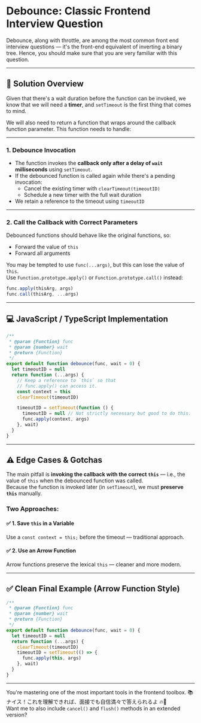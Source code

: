 # Debounce: Classic Frontend Interview Question

Debounce, along with throttle, are among the most common front end interview
questions — it's the front-end equivalent of inverting a binary tree. Hence, you
should make sure that you are very familiar with this question.

---

## 🧠 Solution Overview

Given that there's a wait duration before the function can be invoked, we know
that we will need a **timer**, and `setTimeout` is the first thing that comes to
mind.

We will also need to return a function that wraps around the callback function
parameter. This function needs to handle:

---

### 1. Debounce Invocation

- The function invokes the **callback only after a delay of `wait`
  milliseconds** using `setTimeout`.
- If the debounced function is called again while there's a pending invocation:
  - Cancel the existing timer with `clearTimeout(timeoutID)`
  - Schedule a new timer with the full wait duration
- We retain a reference to the timeout using `timeoutID`

---

### 2. Call the Callback with Correct Parameters

Debounced functions should behave like the original functions, so:

- Forward the value of `this`
- Forward all arguments

You may be tempted to use `func(...args)`, but this can lose the value of
`this`.  
Use `Function.prototype.apply()` or `Function.prototype.call()` instead:

```js
func.apply(thisArg, args)
func.call(thisArg, ...args)
```

---

## 💻 JavaScript / TypeScript Implementation

```ts
/**
 * @param {Function} func
 * @param {number} wait
 * @return {Function}
 */
export default function debounce(func, wait = 0) {
  let timeoutID = null
  return function (...args) {
    // Keep a reference to `this` so that
    // func.apply() can access it.
    const context = this
    clearTimeout(timeoutID)

    timeoutID = setTimeout(function () {
      timeoutID = null // Not strictly necessary but good to do this.
      func.apply(context, args)
    }, wait)
  }
}
```

---

## ⚠️ Edge Cases & Gotchas

The main pitfall is **invoking the callback with the correct `this`** — i.e.,
the value of `this` when the debounced function was called.  
Because the function is invoked later (in `setTimeout`), we must **preserve
`this`** manually.

### Two Approaches:

#### ✅ 1. Save `this` in a Variable

Use a `const context = this;` before the timeout — traditional approach.

#### ✅ 2. Use an Arrow Function

Arrow functions preserve the lexical `this` — cleaner and more modern.

---

## ✅ Clean Final Example (Arrow Function Style)

```ts
/**
 * @param {Function} func
 * @param {number} wait
 * @return {Function}
 */
export default function debounce(func, wait = 0) {
  let timeoutID = null
  return function (...args) {
    clearTimeout(timeoutID)
    timeoutID = setTimeout(() => {
      func.apply(this, args)
    }, wait)
  }
}
```

---

You're mastering one of the most important tools in the frontend toolbox. 📚  
ナイス！これを理解できれば、面接でも自信満々で答えられるよ 🔥🚀  
Want me to also include `cancel()` and `flush()` methods in an extended version?
